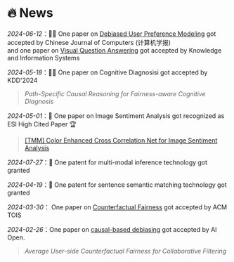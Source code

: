 # 🔥 News

_2024-06-12_：🎉🎉 One paper on <u>Debiased User Preference Modeling</u> got accepted by Chinese Journal of Computers (计算机学报)  
and one paper on <u>Visual Question Answering</u> got accepted by Knowledge and Information Systems

_2024-05-18_：🎉🎉 One paper on Cognitive Diagnosisi got accepted by KDD'2024  
> _Path-Specific Causal Reasoning for Fairness-aware Cognitive Diagnosis_

_2024-05-01_：🎉 One paper on Image Sentiment Analysis got recognized as ESI High Cited Paper 🏆  
> [[TMM] Color Enhanced Cross Correlation Net for Image Sentiment Analysis](https://webofscience.clarivate.cn/wos/alldb/summary/23f5d230-c403-4b2e-9218-057b57ac2e1f-ee0ef1fb/relevance/1)

_2024-07-27_：🎉 One patent for multi-modal inference technology got granted

_2024-04-19_：🎉 One patent for sentence semantic matching technology got granted

_2024-03-30_： One paper on <u>Counterfactual Fairness</u> got accepted by ACM TOIS

_2024-02-26_：One paper on <u>causal-based debiasing</u> got accepted by AI Open. 
> _Average User-side Counterfactual Fairness for Collaborative Filtering_

